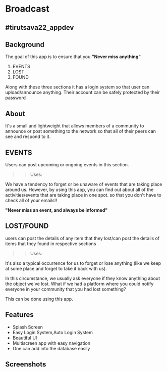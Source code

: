 # Broadcast

## #tirutsava22_appdev

## Background

The goal of this app is to ensure that you **"Never miss anything"**

> >

1. EVENTS
2. LOST
3. FOUND

Along with these three sections it has a login system so that user can upload/announce anything.
Their account can be safely protected by their password

## About

It's a small and lightweight that allows members of a community to announce or post something to the network so that all of their peers can see and respond to it.

## EVENTS

Users can post upcoming or ongoing events in this section.

> > Uses:

We have a tendency to forget or be unaware of events that are taking place around us.
However, by using this app, you can find out about all of the activities/events that are taking place in one spot.
so that you don't have to check all of your emails!!

**"Never miss an event, and always be informed"**

## LOST/FOUND

users can post the details of any item that they lost/can post the details of items that they found in respective sections

> > Uses:

It's also a typical occurrence for us to forget or lose anything (like we keep at some place and forget to take it back with us).

In this circumstance, we usually ask everyone if they know anything about the object we've lost.
What if we had a platform where you could notify everyone in your community that you had lost something?

This can be done using this app.

## Features

- Splash Screen
- Easy Login System,Auto Login System
- Beautiful UI
- Multiscreen app with easy navigation
- One can add into the database easily

## Screenshots
